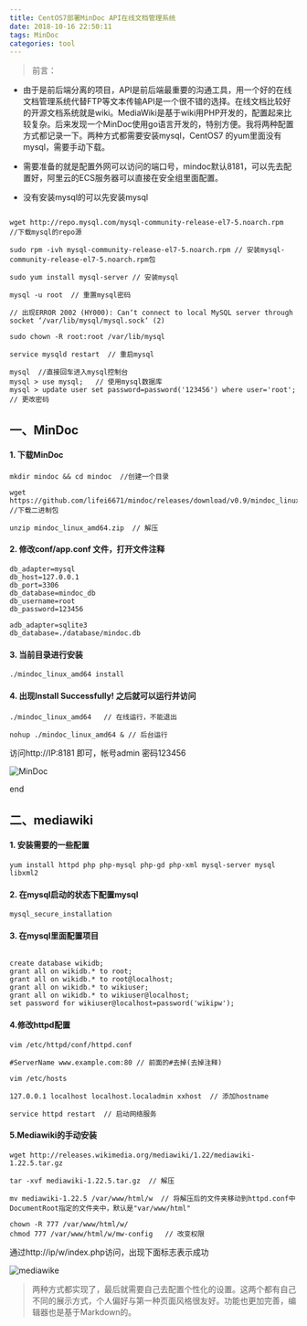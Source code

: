 ```yaml
---
title: CentOS7部署MinDoc API在线文档管理系统
date: 2018-10-16 22:50:11
tags: MinDoc 
categories: tool
---
```


> 前言：

- 由于是前后端分离的项目，API是前后端最重要的沟通工具，用一个好的在线文档管理系统代替FTP等文本传输API是一个很不错的选择。在线文档比较好的开源文档系统就是wiki。MediaWiki是基于wiki用PHP开发的，配置起来比较复杂。后来发现一个MinDoc使用go语言开发的，特别方便。我将两种配置方式都记录一下。两种方式都需要安装mysql，CentOS7 的yum里面没有mysql，需要手动下载。

- 需要准备的就是配置外网可以访问的端口号，mindoc默认8181，可以先去配置好，阿里云的ECS服务器可以直接在安全组里面配置。

- 没有安装mysql的可以先安装mysql

```

wget http://repo.mysql.com/mysql-community-release-el7-5.noarch.rpm   //下载mysql的repo源

sudo rpm -ivh mysql-community-release-el7-5.noarch.rpm // 安装mysql-community-release-el7-5.noarch.rpm包

sudo yum install mysql-server // 安装mysql

mysql -u root  // 重置mysql密码

// 出现ERROR 2002 (HY000): Can‘t connect to local MySQL server through socket ‘/var/lib/mysql/mysql.sock‘ (2)

sudo chown -R root:root /var/lib/mysql

service mysqld restart  // 重启mysql

mysql  //直接回车进入mysql控制台
mysql > use mysql;   // 使用mysql数据库
mysql > update user set password=password('123456') where user='root';  // 更改密码
```


## 一、MinDoc

#### 1. 下载MinDoc

```
mkdir mindoc && cd mindoc  //创建一个目录

wget https://github.com/lifei6671/mindoc/releases/download/v0.9/mindoc_linux_amd64.zip  //下载二进制包

unzip mindoc_linux_amd64.zip  // 解压

```

#### 2. 修改conf/app.conf 文件，打开文件注释

```
db_adapter=mysql
db_host=127.0.0.1
db_port=3306
db_database=mindoc_db
db_username=root
db_password=123456

adb_adapter=sqlite3
db_database=./database/mindoc.db
```

#### 3. 当前目录进行安装

```
./mindoc_linux_amd64 install
```

#### 4. 出现Install Successfully! 之后就可以运行并访问

```
./mindoc_linux_amd64   // 在线运行，不能退出

nohup ./mindoc_linux_amd64 & // 后台运行

```

访问http://IP:8181 即可，帐号admin 密码123456

![MinDoc](https://gaoqisen.github.io/GraphBed/201810/20181018093114.png)

end


## 二、mediawiki


#### 1. 安装需要的一些配置

```
yum install httpd php php-mysql php-gd php-xml mysql-server mysql libxml2

```
#### 2. 在mysql启动的状态下配置mysql

```
mysql_secure_installation
```

#### 3. 在mysql里面配置项目

```

create database wikidb;  
grant all on wikidb.* to root;  
grant all on wikidb.* to root@localhost;  
grant all on wikidb.* to wikiuser;  
grant all on wikidb.* to wikiuser@localhost;  
set password for wikiuser@localhost=password('wikipw');
```

#### 4.修改httpd配置

```
vim /etc/httpd/conf/httpd.conf

#ServerName www.example.com:80 // 前面的#去掉(去掉注释)

vim /etc/hosts 

127.0.0.1 localhost localhost.localadmin xxhost  // 添加hostname

service httpd restart  // 启动网络服务
```
#### 5.Mediawiki的手动安装

```
wget http://releases.wikimedia.org/mediawiki/1.22/mediawiki-1.22.5.tar.gz

tar -xvf mediawiki-1.22.5.tar.gz  // 解压

mv mediawiki-1.22.5 /var/www/html/w  // 将解压后的文件夹移动到httpd.conf中DocumentRoot指定的文件夹中，默认是"var/www/html"

chown -R 777 /var/www/html/w/
chmod 777 /var/www/html/w/mw-config   // 改变权限

```

通过http://ip/w/index.php访问，出现下面标志表示成功

![mediawike](https://gaoqisen.github.io/GraphBed/201810/20181018100047.png)


> 两种方式都实现了，最后就需要自己去配置个性化的设置。这两个都有自己不同的展示方式，个人偏好与第一种页面风格很友好。功能也更加完善，编辑器也是基于Markdown的。




